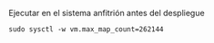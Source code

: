 Ejecutar en el sistema anfitrión antes del despliegue
```
sudo sysctl -w vm.max_map_count=262144
```
